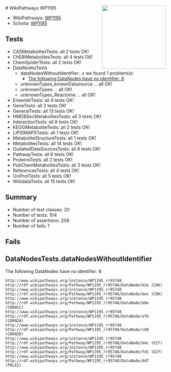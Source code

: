<img style="float: right; width: 200px" src="https://upload.wikimedia.org/wikipedia/commons/thumb/8/83/Wplogo_with_text_500.png/640px-Wplogo_with_text_500.png" />
# WikiPathways WP1195

* WikiPathways: [WP1195](https://wikipathways.org/pathways/WP1195)
* Scholia: [WP1195](https://scholia.toolforge.org/wikipathways/WP1195)
## Tests
* CASMetabolitesTests: all 2 tests OK!
* ChEBIMetabolitesTests: all 4 tests OK!
* ChemSpiderTests: all 2 tests OK!
* DataNodesTests
    * dataNodesWithoutIdentifier: .x we found 1 problem(s):
        * [The following DataNodes have no identifier: 8](#d2d32fa7)
    * unknownTypes_knownDatasource: .. all OK!
    * unknownTypes: .. all OK!
    * unknownTypes_Reactome: .. all OK!
* EnsemblTests: all 4 tests OK!
* GeneTests: all 3 tests OK!
* GeneralTests: all 13 tests OK!
* HMDBSecMetabolitesTests: all 3 tests OK!
* InteractionTests: all 8 tests OK!
* KEGGMetaboliteTests: all 2 tests OK!
* LIPIDMAPSTests: all 1 tests OK!
* MetaboliteStructureTests: all 1 tests OK!
* MetabolitesTests: all 14 tests OK!
* OudatedDataSourcesTests: all 8 tests OK!
* PathwayTests: all 6 tests OK!
* ProteinsTests: all 2 tests OK!
* PubChemMetabolitesTests: all 3 tests OK!
* ReferencesTests: all 4 tests OK!
* UniProtTests: all 5 tests OK!
* WikidataTests: all 15 tests OK!


## Summary

* Number of test classes: 20
* Number of tests: 104
* Number of assertions: 208
* Number of fails: 1

## Fails

<a name="d2d32fa7" />

## DataNodesTests.dataNodesWithoutIdentifier

The following DataNodes have no identifier: 8
```
http://www.wikipathways.org/instance/WP1195_rr95748 http://rdf.wikipathways.org/Pathway/WP1195_rr95748/DataNode/b2e (CDK)
http://www.wikipathways.org/instance/WP1195_rr95748 http://rdf.wikipathways.org/Pathway/WP1195_rr95748/DataNode/bec (CDK)
http://www.wikipathways.org/instance/WP1195_rr95748 http://rdf.wikipathways.org/Pathway/WP1195_rr95748/DataNode/b8e (CDKN1C)
http://www.wikipathways.org/instance/WP1195_rr95748 http://rdf.wikipathways.org/Pathway/WP1195_rr95748/DataNode/afb (CDKN2A)
http://www.wikipathways.org/instance/WP1195_rr95748 http://rdf.wikipathways.org/Pathway/WP1195_rr95748/DataNode/c80 (CDKN2D)
http://www.wikipathways.org/instance/WP1195_rr95748 http://rdf.wikipathways.org/Pathway/WP1195_rr95748/DataNode/b4c (E2f)
http://www.wikipathways.org/instance/WP1195_rr95748 http://rdf.wikipathways.org/Pathway/WP1195_rr95748/DataNode/fd1 (E2f)
http://www.wikipathways.org/instance/WP1195_rr95748 http://rdf.wikipathways.org/Pathway/WP1195_rr95748/DataNode/dd7 (POLE2)
```

